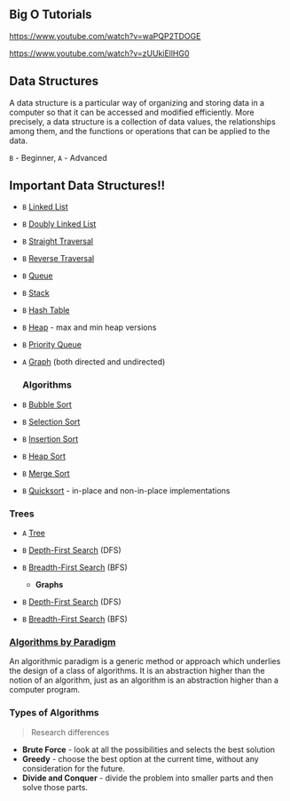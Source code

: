  
## Big O Tutorials

https://www.youtube.com/watch?v=waPQP2TDOGE

https://www.youtube.com/watch?v=zUUkiEllHG0

## Data Structures

A data structure is a particular way of organizing and storing data in a computer so that it can be accessed and modified efficiently. More precisely, a data structure is a collection of data values, the relationships among them, and the functions or operations that can be applied to the data.

`B` - Beginner, `A` - Advanced


## Important Data Structures!!
- `B` [Linked List](https://github.com/trekhleb/javascript-algorithms/blob/master/src/data-structures/linked-list)
- `B` [Doubly Linked List](https://github.com/trekhleb/javascript-algorithms/blob/master/src/data-structures/doubly-linked-list)
-  `B` [Straight Traversal](https://github.com/trekhleb/javascript-algorithms/blob/master/src/algorithms/linked-list/traversal)
-  `B` [Reverse Traversal](https://github.com/trekhleb/javascript-algorithms/blob/master/src/algorithms/linked-list/reverse-traversal)
- `B` [Queue](https://github.com/trekhleb/javascript-algorithms/blob/master/src/data-structures/queue)
- `B` [Stack](https://github.com/trekhleb/javascript-algorithms/blob/master/src/data-structures/stack)
- `B` [Hash Table](https://github.com/trekhleb/javascript-algorithms/blob/master/src/data-structures/hash-table)
- `B` [Heap](https://github.com/trekhleb/javascript-algorithms/blob/master/src/data-structures/heap) - max and min heap versions
- `B` [Priority Queue](https://github.com/trekhleb/javascript-algorithms/blob/master/src/data-structures/priority-queue)
- `A` [Graph](https://github.com/trekhleb/javascript-algorithms/blob/master/src/data-structures/graph) (both directed and undirected)
  
  
  ### Algorithms 
- `B` [Bubble Sort](https://github.com/trekhleb/javascript-algorithms/blob/master/src/algorithms/sorting/bubble-sort)
- `B` [Selection Sort](https://github.com/trekhleb/javascript-algorithms/blob/master/src/algorithms/sorting/selection-sort)
- `B` [Insertion Sort](https://github.com/trekhleb/javascript-algorithms/blob/master/src/algorithms/sorting/insertion-sort)
- `B` [Heap Sort](https://github.com/trekhleb/javascript-algorithms/blob/master/src/algorithms/sorting/heap-sort)
- `B` [Merge Sort](https://github.com/trekhleb/javascript-algorithms/blob/master/src/algorithms/sorting/merge-sort)
- `B` [Quicksort](https://github.com/trekhleb/javascript-algorithms/blob/master/src/algorithms/sorting/quick-sort) - in-place and non-in-place implementations


### Trees

- `A` [Tree](https://github.com/trekhleb/javascript-algorithms/blob/master/src/data-structures/tree)
- `B` [Depth-First Search](https://github.com/trekhleb/javascript-algorithms/blob/master/src/algorithms/tree/depth-first-search) (DFS)
- `B` [Breadth-First Search](https://github.com/trekhleb/javascript-algorithms/blob/master/src/algorithms/tree/breadth-first-search) (BFS)

  * **Graphs**
- `B` [Depth-First Search](https://github.com/trekhleb/javascript-algorithms/blob/master/src/algorithms/graph/depth-first-search) (DFS)
- `B` [Breadth-First Search](https://github.com/trekhleb/javascript-algorithms/blob/master/src/algorithms/graph/breadth-first-search) (BFS)

### [Algorithms by Paradigm](https://github.com/trekhleb/javascript-algorithms#algorithms-by-paradigm)

An algorithmic paradigm is a generic method or approach which underlies the design of a class of algorithms. It is an abstraction higher than the notion of an algorithm, just as an algorithm is an abstraction higher than a computer program.

### Types of Algorithms
> Research differences
- **Brute Force** - look at all the possibilities and selects the best solution 
- **Greedy** - choose the best option at the current time, without any consideration for the future.
- **Divide and Conquer** - divide the problem into smaller parts and then solve those parts.




